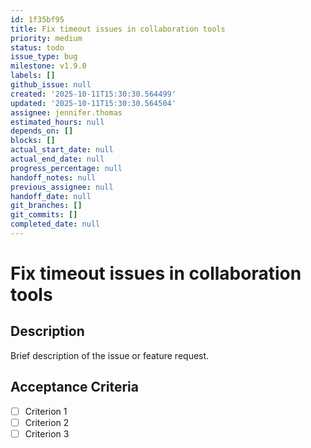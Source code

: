 ```yaml
---
id: 1f35bf95
title: Fix timeout issues in collaboration tools
priority: medium
status: todo
issue_type: bug
milestone: v1.9.0
labels: []
github_issue: null
created: '2025-10-11T15:30:30.564499'
updated: '2025-10-11T15:30:30.564504'
assignee: jennifer.thomas
estimated_hours: null
depends_on: []
blocks: []
actual_start_date: null
actual_end_date: null
progress_percentage: null
handoff_notes: null
previous_assignee: null
handoff_date: null
git_branches: []
git_commits: []
completed_date: null
---
```


# Fix timeout issues in collaboration tools

## Description

Brief description of the issue or feature request.

## Acceptance Criteria

- [ ] Criterion 1
- [ ] Criterion 2
- [ ] Criterion 3